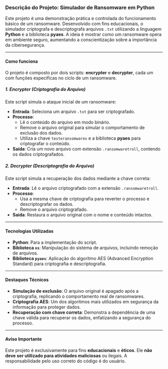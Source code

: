 ### Descrição do Projeto: **Simulador de Ransomware em Python**

Este projeto é uma demonstração prática e controlada do funcionamento básico de um ransomware. Desenvolvido com fins educacionais, o simulador criptografa e descriptografa arquivos `.txt` utilizando a linguagem **Python** e a biblioteca **pyaes**. A ideia é mostrar como um ransomware opera em ambiente seguro, aumentando a conscientização sobre a importância da cibersegurança.

---

#### **Como funciona**
O projeto é composto por dois scripts: **encrypter** e **decrypter**, cada um com funções específicas no ciclo de um ransomware.

##### 1. **Encrypter (Criptografia do Arquivo)**
Este script simula o ataque inicial de um ransomware:
- **Entrada**: Seleciona um arquivo `.txt` para ser criptografado.
- **Processo**:
  - Lê o conteúdo do arquivo em modo binário.
  - Remove o arquivo original para simular o comportamento de exclusão dos dados.
  - Utiliza a chave `testeransomwares` e a biblioteca **pyaes** para criptografar o conteúdo.
- **Saída**: Cria um novo arquivo com extensão `.ransomwaretroll`, contendo os dados criptografados.

##### 2. **Decrypter (Descriptografia do Arquivo)**
Este script simula a recuperação dos dados mediante a chave correta:
- **Entrada**: Lê o arquivo criptografado com a extensão `.ransomwaretroll`.
- **Processo**:
  - Usa a mesma chave de criptografia para reverter o processo e descriptografar os dados.
  - Remove o arquivo criptografado.
- **Saída**: Restaura o arquivo original com o nome e conteúdo intactos.

---

#### **Tecnologias Utilizadas**
- **Python**: Para a implementação do script.
- **Biblioteca `os`**: Manipulação do sistema de arquivos, incluindo remoção de arquivos.
- **Biblioteca `pyaes`**: Aplicação do algoritmo AES (Advanced Encryption Standard) para criptografia e descriptografia.

---

#### **Destaques Técnicos**
- **Simulação de exclusão**: O arquivo original é apagado após a criptografia, replicando o comportamento real de ransomwares.
- **Criptografia AES**: Um dos algoritmos mais utilizados em segurança da informação para proteger dados.
- **Recuperação com chave correta**: Demonstra a dependência de uma chave válida para recuperar os dados, enfatizando a segurança do processo.


---

#### **Aviso Importante**
Este projeto é exclusivamente para fins **educacionais** e **éticos**. Ele **não deve ser utilizado para atividades maliciosas** ou ilegais. A responsabilidade pelo uso correto do código é do usuário.
